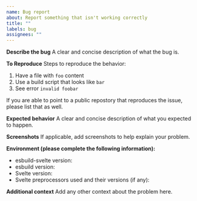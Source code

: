```yaml
---
name: Bug report
about: Report something that isn't working correctly
title: ""
labels: bug
assignees: ""
---
```


**Describe the bug**
A clear and concise description of what the bug is.

**To Reproduce**
Steps to reproduce the behavior:

1. Have a file with `foo` content
2. Use a build script that looks like `bar`
3. See error `invalid foobar`

If you are able to point to a public repostory that reproduces the issue, please list that as well.

**Expected behavior**
A clear and concise description of what you expected to happen.

**Screenshots**
If applicable, add screenshots to help explain your problem.

**Environment (please complete the following information):**

- esbuild-svelte version:
- esbuild version:
- Svelte version:
- Svelte preprocessors used and their versions (if any):

**Additional context**
Add any other context about the problem here.
